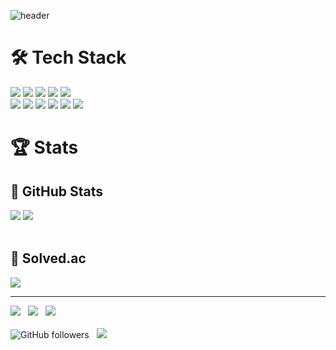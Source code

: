 ![header](https://capsule-render.vercel.app/api?type=waving&color=gradient&height=200&section=header&text=Sangho&nbsp;Kim&fontSize=80&animation)
<!-- Stacks -->
<div class="stacks">
<h1> 🛠️ Tech Stack </h2>
<!-- C -->
<img src="https://img.shields.io/badge/C-A8B9CC?style=flat&logo=c&logoColor=white"> 
<!-- C++ -->
<img src="https://img.shields.io/badge/C++-00599C?style=flat&logo=c%2B%2B&logoColor=white">
<!-- Java -->
<img src="https://img.shields.io/badge/Java-007396?style=flat&logo=java&logoColor=white">
<!-- Python -->
<img src="https://img.shields.io/badge/Python-3776AB?style=flat&logo=python&logoColor=white">
<!-- JavaScript -->
<img src="https://img.shields.io/badge/JavaScript-F7DF1E?style=flat&logo=javascript&logoColor=white">
<br>
<!-- HTML5 -->
<img src="https://img.shields.io/badge/HTML5-E34F26?style=flat&logo=html5&logoColor=white">
<!-- CSS -->
<img src="https://img.shields.io/badge/CSS3-1572B6?style=flat&logo=css3&logoColor=white">
<!--
Node.js
<img src="https://img.shields.io/badge/Node.js-339933?style=flat&logo=node.js&logoColor=white">
Django
<img src="https://img.shields.io/badge/Django-092E20?style=flat&logo=django&logoColor=white">
<br> -->
<!-- Dart -->
<img src="https://img.shields.io/badge/Dart-0175C2?style=flat&logo=dart&logoColor=white">
<!-- Flutter -->
<img src="https://img.shields.io/badge/Flutter-02569B?style=flat&logo=flutter&logoColor=white">
<!-- MySQL -->
<img src="https://img.shields.io/badge/MySQL-4479A1?style=flat&logo=mysql&logoColor=white">
<!-- Firebase -->
<img src="https://img.shields.io/badge/Firebase-FFCA28?style=flat&logo=firebase&logoColor=white">
</div>

<!-- Stats -->
<div class="stats">
<h1>🏆 Stats</h1>
<div class="github-stats">
<h2>🔸 GitHub Stats </h2>
<img class="github-stats" src="https://github-readme-stats.vercel.app/api?username=esaitchkim&show_icons=true&count_private=true&hide=stars&include_all_commits=true&icon_color=fff&bg_color=30,e96443,904e95&title_color=fff&text_color=fff">
<img class="toplangs" src="https://github-readme-stats.vercel.app/api/top-langs/?username=esaitchkim&layout=compact&bg_color=30,e96443,904e95&title_color=fff&text_color=fff">
</div>
<br>
<div class="solvedac-stats">
<h2>🔸 Solved.ac</h2>
<a class="solvedac" href="https://solved.ac/esaitchkim/"><img src="http://mazassumnida.wtf/api/v2/generate_badge?boj=esaitchkim"></a>
</div>
</div>

---
<div class="footer">
<a href="mailto:esaitchkim@gmail.com"><img src="https://img.shields.io/badge/esaitchkim@gmail.com-EA4335?style=flat-square&logo=Gmail&logoColor=white&link=mailto:esaitchkim@gmail.com"></a>&nbsp;&nbsp;
<a href="mailto:sariel_ruby@naver.com"><img src="https://img.shields.io/badge/sariel_ruby@naver.com-03C75A?style=flat-square&logo=naver&logoColor=white&link=mailto:sariel_ruby@naver.com"></a>&nbsp;&nbsp;
<a href="mailto:esaitch@kakao.com"><img src="https://img.shields.io/badge/esaitch@kakao.com-FFCD00?style=flat-square&logo=kakaotalk&logoColor=black&link=mailto:esaitch@kakao.com"></a>
<br><br>
<img alt="GitHub followers" src="https://img.shields.io/github/followers/esaitchkim?style=social">&nbsp;&nbsp;
<img src="https://hits.seeyoufarm.com/api/count/incr/badge.svg?url=https%3A%2F%2Fgithub.com%2Fesaitchkim%2Fhit-counter&count_bg=%2379C83D&title_bg=%23555555&icon=&icon_color=%23E7E7E7&title=hits&edge_flat=false"/>
</div>
